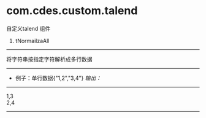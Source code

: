 # com.cdes.custom.talend
自定义talend 组件
1. tNormailzaAll

---
将字符串按指定字符解析成多行数据

---

- 例子：单行数据{"1,2","3,4"} 
*输出：*

---

1,3  
2,4

---
